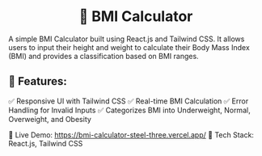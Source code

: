 <h1 align="center"> 📝 BMI Calculator </h1>

A simple BMI Calculator built using React.js and Tailwind CSS. It allows users to input their height and weight to calculate their Body Mass Index (BMI) and provides a classification based on BMI ranges.


## 🚀 Features:

✅ Responsive UI with Tailwind CSS
✅ Real-time BMI Calculation
✅ Error Handling for Invalid Inputs
✅ Categorizes BMI into Underweight, Normal, Overweight, and Obesity


🔗 Live Demo: https://bmi-calculator-steel-three.vercel.app/
📂 Tech Stack: React.js, Tailwind CSS

